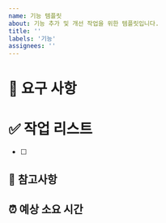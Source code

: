 ```yaml
---
name: 기능 템플릿
about: 기능 추가 및 개선 작업을 위한 템플릿입니다.
title: ''
labels: '기능'
assignees: ''
---
```


# 🔨 요구 사항

# ✅ 작업 리스트

- [ ]

## 🚧 참고사항

## ⏰ 예상 소요 시간

